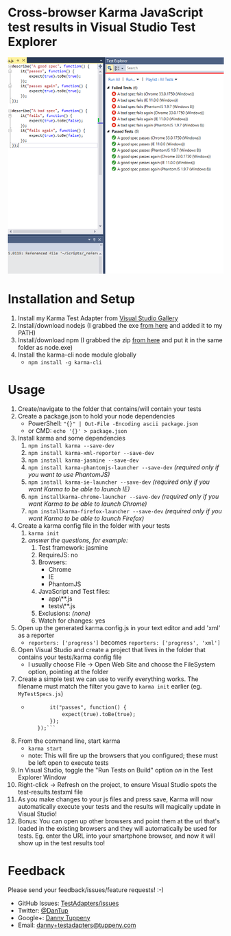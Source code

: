 ﻿Cross-browser Karma JavaScript test results in Visual Studio Test Explorer
=========

[![Screenshot of Karma tests in Visual Studio Test Explorer; click for video](DanTup.TestAdapters.Karma.Vsix/Screenshot.png)](http://www.youtube.com/watch?v=-28j6Ek8D7w)



Installation and Setup
===

1. Install my Karma Test Adapter from [Visual Studio Gallery](http://visualstudiogallery.msdn.microsoft.com/bfe6feb7-7ec4-4e8e-9d90-cf6ea2cd2169)
2. Install/download nodejs (I grabbed the exe [from here](http://nodejs.org/dist/) and added it to my PATH)
3. Install/download npm (I grabbed the zip [from here](http://nodejs.org/dist/npm/) and put it in the same folder as node.exe)
4. Install the karma-cli node module globally
   - ```npm install -g karma-cli```

Usage
===
1. Create/navigate to the folder that contains/will contain your tests
2. Create a package.json to hold your node dependencies
   - PowerShell: ```"{}" | Out-File -Encoding ascii package.json```
   - or CMD: ```echo '{}' > package.json```
2. Install karma and some dependencies
   1. ```npm install karma --save-dev```
   2. ```npm install karma-xml-reporter --save-dev```
   3. ```npm install karma-jasmine --save-dev```
   4. ```npm install karma-phantomjs-launcher --save-dev``` _(required only if you want to use PhantomJS)_
   5. ```npm install karma-ie-launcher --save-dev``` _(required only if you want Karma to be able to launch IE)_
   6. ```npm installkarma-chrome-launcher --save-dev``` _(required only if you want Karma to be able to launch Chrome)_
   7. ```npm installkarma-firefox-launcher --save-dev``` _(required only if you want Karma to be able to launch Firefox)_
3. Create a karma config file in the folder with your tests
   1. ```karma init```
   2. _answer the questions, for example:_
      1. Test framework: jasmine
      2. RequireJS: no
      2. Browsers:
         - Chrome
         - IE
         - PhantomJS
      3. JavaScript and Test files:
         - app\\\*\*.js
         - tests\\\*\*.js
      4. Exclusions: _(none)_
      5. Watch for changes: yes
4. Open up the generated karma.config.js in your text editor and add 'xml' as a reporter
   - ```reporters: ['progress']``` becomes ```reporters: ['progress', 'xml']```
5. Open Visual Studio and create a project that lives in the folder that contains your tests/karma config file
   - I usually choose File -> Open Web Site and choose the FileSystem option, pointing at the folder
6. Create a simple test we can use to verify everything works. The filename must match the filter you gave to ```karma init``` earlier (eg. ```MyTestSpecs.js```)
   - ```describe("a test", function() {
            it("passes", function() {
                expect(true).toBe(true);
            });
        });```
7. From the command line, start karma
   - ```karma start```
   - note: This will fire up the browsers that you configured; these must be left open to execute tests
8. In Visual Studio, toggle the "Run Tests on Build" option _on_ in the Test Explorer Window
9. Right-click -> Refresh on the project, to ensure Visual Studio spots the test-results.testxml file
10. As you make changes to your js files and press save, Karma will now automatically execute your tests and the results will magically update in Visual Studio!
11. Bonus: You can open up other browsers and point them at the url that's loaded in the existing browsers and they will automatically be used for tests. Eg. enter the URL into your smartphone browser, and now it will show up in the test results too!

Feedback
===
Please send your feedback/issues/feature requests! :-)

- GitHub Issues: [TestAdapters/issues](https://github.com/DanTup/TestAdapters/issues)
- Twitter: [@DanTup](https://twitter.com/DanTup)
- Google+: [Danny Tuppeny](http://profile.dantup.com/)
- Email: [danny+testadapters@tuppeny.com](mailto:danny+testadapters@tuppeny.com)

